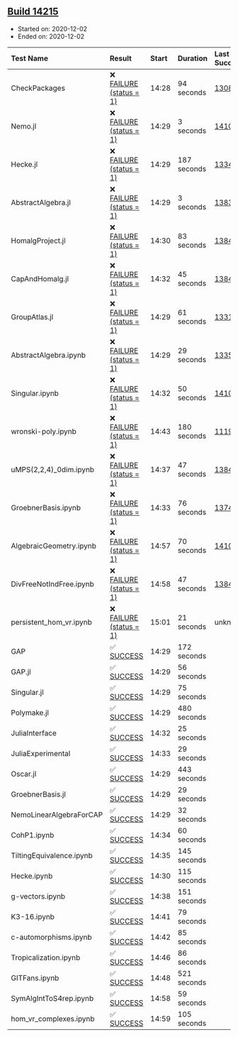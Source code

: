 ## [Build 14215](https://oscarci.mathematik.uni-kl.de/job/oscar/14215/)

* Started on: 2020-12-02
* Ended on: 2020-12-02

| Test Name    | Result | Start | Duration | Last Success | First Failure |
|:-------------|:-------|:------|:---------|:-------------|:--------------|
| CheckPackages | ❌ [FAILURE (status = 1)](https://oscarci.mathematik.uni-kl.de/job/oscar/14215/artifact/logs/build-14215/CheckPackages.log) | 14:28 | 94 seconds | [13085](https://oscarci.mathematik.uni-kl.de/job/oscar/13085/) | [13086](https://oscarci.mathematik.uni-kl.de/job/oscar/13086/) |
| Nemo.jl | ❌ [FAILURE (status = 1)](https://oscarci.mathematik.uni-kl.de/job/oscar/14215/artifact/logs/build-14215/Nemo.jl.log) | 14:29 | 3 seconds | [14101](https://oscarci.mathematik.uni-kl.de/job/oscar/14101/) | [14102](https://oscarci.mathematik.uni-kl.de/job/oscar/14102/) |
| Hecke.jl | ❌ [FAILURE (status = 1)](https://oscarci.mathematik.uni-kl.de/job/oscar/14215/artifact/logs/build-14215/Hecke.jl.log) | 14:29 | 187 seconds | [13341](https://oscarci.mathematik.uni-kl.de/job/oscar/13341/) | [13342](https://oscarci.mathematik.uni-kl.de/job/oscar/13342/) |
| AbstractAlgebra.jl | ❌ [FAILURE (status = 1)](https://oscarci.mathematik.uni-kl.de/job/oscar/14215/artifact/logs/build-14215/AbstractAlgebra.jl.log) | 14:29 | 3 seconds | [13837](https://oscarci.mathematik.uni-kl.de/job/oscar/13837/) | [13838](https://oscarci.mathematik.uni-kl.de/job/oscar/13838/) |
| HomalgProject.jl | ❌ [FAILURE (status = 1)](https://oscarci.mathematik.uni-kl.de/job/oscar/14215/artifact/logs/build-14215/HomalgProject.jl.log) | 14:30 | 83 seconds | [13845](https://oscarci.mathematik.uni-kl.de/job/oscar/13845/) | [13846](https://oscarci.mathematik.uni-kl.de/job/oscar/13846/) |
| CapAndHomalg.jl | ❌ [FAILURE (status = 1)](https://oscarci.mathematik.uni-kl.de/job/oscar/14215/artifact/logs/build-14215/CapAndHomalg.jl.log) | 14:32 | 45 seconds | [13845](https://oscarci.mathematik.uni-kl.de/job/oscar/13845/) | [13846](https://oscarci.mathematik.uni-kl.de/job/oscar/13846/) |
| GroupAtlas.jl | ❌ [FAILURE (status = 1)](https://oscarci.mathematik.uni-kl.de/job/oscar/14215/artifact/logs/build-14215/GroupAtlas.jl.log) | 14:29 | 61 seconds | [13311](https://oscarci.mathematik.uni-kl.de/job/oscar/13311/) | [13312](https://oscarci.mathematik.uni-kl.de/job/oscar/13312/) |
| AbstractAlgebra.ipynb | ❌ [FAILURE (status = 1)](https://oscarci.mathematik.uni-kl.de/job/oscar/14215/artifact/logs/build-14215/AbstractAlgebra.ipynb.log) | 14:29 | 29 seconds | [13355](https://oscarci.mathematik.uni-kl.de/job/oscar/13355/) | [13356](https://oscarci.mathematik.uni-kl.de/job/oscar/13356/) |
| Singular.ipynb | ❌ [FAILURE (status = 1)](https://oscarci.mathematik.uni-kl.de/job/oscar/14215/artifact/logs/build-14215/Singular.ipynb.log) | 14:32 | 50 seconds | [14101](https://oscarci.mathematik.uni-kl.de/job/oscar/14101/) | [14102](https://oscarci.mathematik.uni-kl.de/job/oscar/14102/) |
| wronski-poly.ipynb | ❌ [FAILURE (status = 1)](https://oscarci.mathematik.uni-kl.de/job/oscar/14215/artifact/logs/build-14215/wronski-poly.ipynb.log) | 14:43 | 180 seconds | [11192](https://oscarci.mathematik.uni-kl.de/job/oscar/11192/) | [11193](https://oscarci.mathematik.uni-kl.de/job/oscar/11193/) |
| uMPS(2,2,4)_0dim.ipynb | ❌ [FAILURE (status = 1)](https://oscarci.mathematik.uni-kl.de/job/oscar/14215/artifact/logs/build-14215/uMPS-2-2-4-_0dim.ipynb.log) | 14:37 | 47 seconds | [13841](https://oscarci.mathematik.uni-kl.de/job/oscar/13841/) | [13842](https://oscarci.mathematik.uni-kl.de/job/oscar/13842/) |
| GroebnerBasis.ipynb | ❌ [FAILURE (status = 1)](https://oscarci.mathematik.uni-kl.de/job/oscar/14215/artifact/logs/build-14215/GroebnerBasis.ipynb.log) | 14:33 | 76 seconds | [13748](https://oscarci.mathematik.uni-kl.de/job/oscar/13748/) | [13749](https://oscarci.mathematik.uni-kl.de/job/oscar/13749/) |
| AlgebraicGeometry.ipynb | ❌ [FAILURE (status = 1)](https://oscarci.mathematik.uni-kl.de/job/oscar/14215/artifact/logs/build-14215/AlgebraicGeometry.ipynb.log) | 14:57 | 70 seconds | [14101](https://oscarci.mathematik.uni-kl.de/job/oscar/14101/) | [14102](https://oscarci.mathematik.uni-kl.de/job/oscar/14102/) |
| DivFreeNotIndFree.ipynb | ❌ [FAILURE (status = 1)](https://oscarci.mathematik.uni-kl.de/job/oscar/14215/artifact/logs/build-14215/DivFreeNotIndFree.ipynb.log) | 14:58 | 47 seconds | [13845](https://oscarci.mathematik.uni-kl.de/job/oscar/13845/) | [13846](https://oscarci.mathematik.uni-kl.de/job/oscar/13846/) |
| persistent_hom_vr.ipynb | ❌ [FAILURE (status = 1)](https://oscarci.mathematik.uni-kl.de/job/oscar/14215/artifact/logs/build-14215/persistent_hom_vr.ipynb.log) | 15:01 | 21 seconds | unknown | unknown |
| GAP | ✅ [SUCCESS](https://oscarci.mathematik.uni-kl.de/job/oscar/14215/artifact/logs/build-14215/GAP.log) | 14:29 | 172 seconds |  |  |
| GAP.jl | ✅ [SUCCESS](https://oscarci.mathematik.uni-kl.de/job/oscar/14215/artifact/logs/build-14215/GAP.jl.log) | 14:29 | 56 seconds |  |  |
| Singular.jl | ✅ [SUCCESS](https://oscarci.mathematik.uni-kl.de/job/oscar/14215/artifact/logs/build-14215/Singular.jl.log) | 14:29 | 75 seconds |  |  |
| Polymake.jl | ✅ [SUCCESS](https://oscarci.mathematik.uni-kl.de/job/oscar/14215/artifact/logs/build-14215/Polymake.jl.log) | 14:29 | 480 seconds |  |  |
| JuliaInterface | ✅ [SUCCESS](https://oscarci.mathematik.uni-kl.de/job/oscar/14215/artifact/logs/build-14215/JuliaInterface.log) | 14:32 | 25 seconds |  |  |
| JuliaExperimental | ✅ [SUCCESS](https://oscarci.mathematik.uni-kl.de/job/oscar/14215/artifact/logs/build-14215/JuliaExperimental.log) | 14:33 | 29 seconds |  |  |
| Oscar.jl | ✅ [SUCCESS](https://oscarci.mathematik.uni-kl.de/job/oscar/14215/artifact/logs/build-14215/Oscar.jl.log) | 14:29 | 443 seconds |  |  |
| GroebnerBasis.jl | ✅ [SUCCESS](https://oscarci.mathematik.uni-kl.de/job/oscar/14215/artifact/logs/build-14215/GroebnerBasis.jl.log) | 14:29 | 29 seconds |  |  |
| NemoLinearAlgebraForCAP | ✅ [SUCCESS](https://oscarci.mathematik.uni-kl.de/job/oscar/14215/artifact/logs/build-14215/NemoLinearAlgebraForCAP.log) | 14:29 | 32 seconds |  |  |
| CohP1.ipynb | ✅ [SUCCESS](https://oscarci.mathematik.uni-kl.de/job/oscar/14215/artifact/logs/build-14215/CohP1.ipynb.log) | 14:34 | 60 seconds |  |  |
| TiltingEquivalence.ipynb | ✅ [SUCCESS](https://oscarci.mathematik.uni-kl.de/job/oscar/14215/artifact/logs/build-14215/TiltingEquivalence.ipynb.log) | 14:35 | 145 seconds |  |  |
| Hecke.ipynb | ✅ [SUCCESS](https://oscarci.mathematik.uni-kl.de/job/oscar/14215/artifact/logs/build-14215/Hecke.ipynb.log) | 14:30 | 115 seconds |  |  |
| g-vectors.ipynb | ✅ [SUCCESS](https://oscarci.mathematik.uni-kl.de/job/oscar/14215/artifact/logs/build-14215/g-vectors.ipynb.log) | 14:38 | 151 seconds |  |  |
| K3-16.ipynb | ✅ [SUCCESS](https://oscarci.mathematik.uni-kl.de/job/oscar/14215/artifact/logs/build-14215/K3-16.ipynb.log) | 14:41 | 79 seconds |  |  |
| c-automorphisms.ipynb | ✅ [SUCCESS](https://oscarci.mathematik.uni-kl.de/job/oscar/14215/artifact/logs/build-14215/c-automorphisms.ipynb.log) | 14:42 | 85 seconds |  |  |
| Tropicalization.ipynb | ✅ [SUCCESS](https://oscarci.mathematik.uni-kl.de/job/oscar/14215/artifact/logs/build-14215/Tropicalization.ipynb.log) | 14:46 | 86 seconds |  |  |
| GITFans.ipynb | ✅ [SUCCESS](https://oscarci.mathematik.uni-kl.de/job/oscar/14215/artifact/logs/build-14215/GITFans.ipynb.log) | 14:48 | 521 seconds |  |  |
| SymAlgIntToS4rep.ipynb | ✅ [SUCCESS](https://oscarci.mathematik.uni-kl.de/job/oscar/14215/artifact/logs/build-14215/SymAlgIntToS4rep.ipynb.log) | 14:58 | 59 seconds |  |  |
| hom_vr_complexes.ipynb | ✅ [SUCCESS](https://oscarci.mathematik.uni-kl.de/job/oscar/14215/artifact/logs/build-14215/hom_vr_complexes.ipynb.log) | 14:59 | 105 seconds |  |  |
